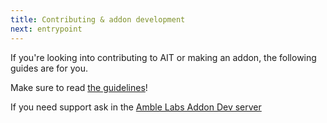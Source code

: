 ```yaml
---
title: Contributing & addon development
next: entrypoint
---
```


If you're looking into contributing to AIT or making an addon, the following guides are for you.

Make sure to read [the guidelines](../guidelines/)!

If you need support ask in the [Amble Labs Addon Dev server](https://discord.gg/eGeBc3w6zW)